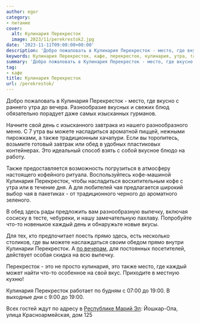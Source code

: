 ```yaml
---
author: egor
category:
- питание
cover:
  alt: Кулинария Перекресток
  image: 2023/11/perekrestok2.jpg
date: '2023-11-11T09:00:00+00:00'
description: 'Добро пожаловать в Кулинария Перекресток - место, где вкусно с раннего утра до вечера. Разнообразие вкусных и свежих блюд обязательно порадует даже самых...'
keywords: Кулинария Перекресток, кафе, перекресток, кулинария, утра, также, это, место, свой, день, можете, насладиться, обед, кофе, чая, выпечку, каждый
summary: 'Добро пожаловать в Кулинария Перекресток - место, где вкусно с раннего утра до вечера. Разнообразие вкусных и свежих блюд обязательно порадует даже самых...'
tag:
- кафе
title: Кулинария Перекресток
url: /perekrestok/
---
```


Добро пожаловать в Кулинария Перекресток \- место, где вкусно с раннего утра до вечера. Разнообразие вкусных и свежих блюд обязательно порадует даже самых изысканных гурманов.

Начните свой день с изысканного завтрака из нашего разнообразного меню. С 7 утра вы можете насладиться ароматной пиццей, нежными пирожками, а также традиционным хачапури. Если вы торопитесь, возьмите готовый завтрак или обед в удобных пластиковых контейнерах. Это идеальный способ взять с собой вкусное блюдо на работу.

Также предоставляется возможность погрузиться в атмосферу настоящего кофейного ритуала. Воспользуйтесь кофе\-машиной Кулинария Перекресток, чтобы насладиться восхитительным кофе с утра или в течение дня. А для любителей чая предлагается широкий выбор чая в пакетиках \- от традиционного черного до ароматного зеленого.

В обед здесь рады предложить вам разнообразную выпечку, включая сосиску в тесте, чебуреки, и нашу замечательную пахлаву. Попробуйте что-то новенькое каждый день и обнаружьте новые вкусы.

Для тех, кто предпочитает поесть прямо здесь, есть несколько столиков, где вы можете наслаждаться своим обедом прямо внутри Кулинарии Перекресток. А [по вечерам](/saraj/), для постоянных посетителей, действует особая скидка на всю выпечку.

Перекресток \- это не просто кулинария, это также место, где каждый может найти что-то особенное на свой вкус. Приходите в местную кухню!

Кулинария Перекресток работает по будням с 07:00 до 19:00. В выходные дни с 9:00 до 19:00.

Всех гостей ждут по адресу в [Республике Марий Эл](/): Йошкар-Ола, улица Красноармейская, дом 125